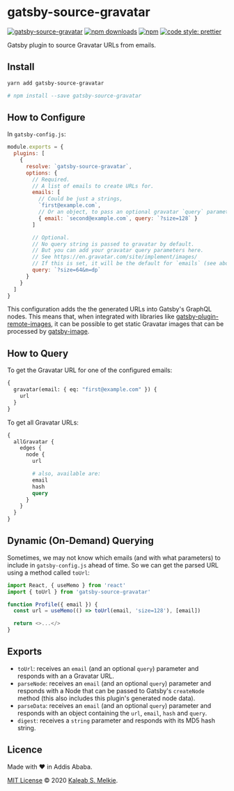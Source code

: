 # gatsby-source-gravatar

[![gatsby-source-gravatar](https://img.shields.io/npm/v/gatsby-source-gravatar.png?style=flat-square)](https://www.npmjs.org/package/gatsby-source-gravatar)
[![npm downloads](https://img.shields.io/npm/dm/gatsby-source-gravatar.svg?style=flat-square)](https://www.npmjs.org/package/gatsby-source-gravatar)
[![npm](https://img.shields.io/npm/dt/gatsby-source-gravatar.svg?style=flat-square)](https://www.npmjs.org/package/gatsby-source-gravatar)
[![code style: prettier](https://img.shields.io/badge/code_style-prettier-ff69b4.svg?style=flat-square)](https://github.com/prettier/prettier)

Gatsby plugin to source Gravatar URLs from emails.

## Install

```bash
yarn add gatsby-source-gravatar

# npm install --save gatsby-source-gravatar
```

## How to Configure

In `gatsby-config.js`:

```javascript
module.exports = {
  plugins: [
    {
      resolve: `gatsby-source-gravatar`,
      options: {
        // Required.
        // A list of emails to create URLs for.
        emails: [
          // Could be just a strings,
          `first@example.com`,
          // Or an object, to pass an optional gravatar `query` parameter per email (see below).
          { email: `second@example.com`, query: `?size=128` }
        ]

        // Optional.
        // No query string is passed to gravatar by default.
        // But you can add your gravatar query parameters here.
        // See https://en.gravatar.com/site/implement/images/
        // If this is set, it will be the default for `emails` (see above) with no `query` options.
        query: `?size=64&m=dp`
      }
    }
  ]
}
```

This configuration adds the the generated URLs into Gatsby's GraphQL nodes. This means that, when integrated with libraries like [gatsby-plugin-remote-images](https://npm.im/gatsby-plugin-remote-images), it can be possible to get static Gravatar images that can be processed by [gatsby-image](https://npm.im/gatsby-image).

## How to Query

To get the Gravatar URL for one of the configured emails:

```graphql
{
  gravatar(email: { eq: "first@example.com" }) {
    url
  }
}
```

To get all Gravatar URLs:

```graphql
{
  allGravatar {
    edges {
      node {
        url

        # also, available are:
        email
        hash
        query
      }
    }
  }
}
```

## Dynamic (On-Demand) Querying

Sometimes, we may not know which emails (and with what parameters) to include in `gatsby-config.js` ahead of time. So we can get the parsed URL using a method called `toUrl`:

```typescript
import React, { useMemo } from 'react'
import { toUrl } from 'gatsby-source-gravatar'

function Profile({ email }) {
  const url = useMemo(() => toUrl(email, 'size=128'), [email])

  return <>...</>
}
```

## Exports

- `toUrl`: receives an `email` (and an optional `query`) parameter and responds with an a Gravatar URL.
- `parseNode`: receives an `email` (and an optional `query`) parameter and responds with a Node that can be passed to Gatsby's `createNode` method (this also includes this plugin's generated node data).
- `parseData`: receives an `email` (and an optional `query`) parameter and responds with an object containing the `url`, `email`, `hash` and `query`.
- `digest`: receives a `string` parameter and responds with its MD5 hash string.

## Licence

Made with &hearts; in Addis Ababa.

[MIT License](LICENSE) &copy; 2020 [Kaleab S. Melkie](https://bit.ly/kaleab).
